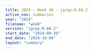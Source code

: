 ```yaml
---
title: 2024 - Week 40 - jgrpp-0.60.2
active_nav: summaries
year: "2024"
filename: "wk40"
version: "jgrpp-0.60.2"
start_date: "2024-09-30"
end_date: "2024-10-06"
layout: "summary"
---
```

